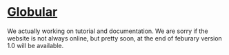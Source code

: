 # [Globular](https://www.globular.io)

We actually working on tutorial and documentation. We are sorry if the website is not always online,
but pretty soon, at the end of feburary version 1.0 will be available.